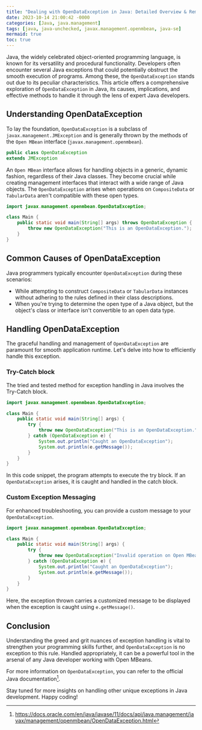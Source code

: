 ```yaml
---
title: "Dealing with OpenDataException in Java: Detailed Overview & Remarkable Solutions "
date: 2023-10-14 21:00:42 -0000
categories: [Java, java.management]
tags: [java, java-unchecked, javax.management.openmbean, java-se]
mermaid: true
toc: true
---
```



Java, the widely celebrated object-oriented programming language, is known for its versatility and procedural functionality. Developers often encounter several Java exceptions that could potentially obstruct the smooth execution of programs. Among these, the `OpenDataException` stands out due to its peculiar characteristics. This article offers a comprehensive exploration of `OpenDataException` in Java, its causes, implications, and effective methods to handle it through the lens of expert Java developers.

## Understanding OpenDataException

To lay the foundation, `OpenDataException` is a subclass of `javax.management.JMException` and is generally thrown by the methods of the `Open MBean` interface (`javax.management.openmbean`). 

```java
public class OpenDataException 
extends JMException
```

An `Open MBean` interface allows for handling objects in a generic, dynamic fashion, regardless of their Java classes. They become crucial while creating management interfaces that interact with a wide range of Java objects. The `OpenDataException` arises when operations on `CompositeData` or `TabularData` aren't compatible with these open types.

```java
import javax.management.openmbean.OpenDataException;

class Main {
    public static void main(String[] args) throws OpenDataException {
        throw new OpenDataException("This is an OpenDataException.");
    }
}
```

## Common Causes of OpenDataException 

Java programmers typically encounter `OpenDataException` during these scenarios:

- While attempting to construct `CompositeData` or `TabularData` instances without adhering to the rules defined in their class descriptions.
- When you're trying to determine the open type of a Java object, but the object's class or interface isn't convertible to an open data type.

## Handling OpenDataException

The graceful handling and management of `OpenDataException` are paramount for smooth application runtime. Let's delve into how to efficiently handle this exception.

### Try-Catch block

The tried and tested method for exception handling in Java involves the Try-Catch block.

```java
import javax.management.openmbean.OpenDataException;

class Main {
    public static void main(String[] args) {
        try {
            throw new OpenDataException("This is an OpenDataException.");
        } catch (OpenDataException e) {
            System.out.println("Caught an OpenDataException");
            System.out.println(e.getMessage());
        }
    }
}
```

In this code snippet, the program attempts to execute the try block. If an `OpenDataException` arises, it is caught and handled in the catch block.

### Custom Exception Messaging

For enhanced troubleshooting, you can provide a custom message to your `OpenDataException`. 

```java
import javax.management.openmbean.OpenDataException;

class Main {
    public static void main(String[] args) {
        try {
            throw new OpenDataException("Invalid operation on Open MBean.");
        } catch (OpenDataException e) {
            System.out.println("Caught an OpenDataException");
            System.out.println(e.getMessage());
        }
    }
}
```

Here, the exception thrown carries a customized message to be displayed when the exception is caught using `e.getMessage()`. 

## Conclusion

Understanding the greed and grit nuances of exception handling is vital to strengthen your programming skills further, and `OpenDataException` is no exception to this rule. Handled appropriately, it can be a powerful tool in the arsenal of any Java developer working with Open MBeans. 

For more information on `OpenDataException`, you can refer to the official Java documentation[^1^]. 

Stay tuned for more insights on handling other unique exceptions in Java development. Happy coding!

[^1^]: https://docs.oracle.com/en/java/javase/11/docs/api/java.management/javax/management/openmbean/OpenDataException.html